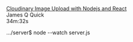 [Cloudinary Image Upload with Nodejs and React](https://www.youtube.com/watch?v=Rw_QeJLnCK4)  
James Q Quick  
34m:32s

.../server$ node --watch server.js
